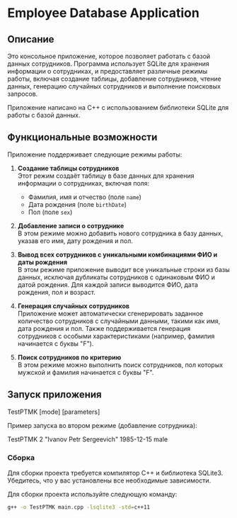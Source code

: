 # Employee Database Application

## Описание

Это консольное приложение, которое позволяет работать с базой данных сотрудников. Программа использует SQLite для хранения информации о сотрудниках, и предоставляет различные режимы работы, включая создание таблицы, добавление сотрудников, чтение данных, генерацию случайных сотрудников и выполнение поисковых запросов.

Приложение написано на C++ с использованием библиотеки SQLite для работы с базой данных.

## Функциональные возможности

Приложение поддерживает следующие режимы работы:

1. **Создание таблицы сотрудников**  
   Этот режим создаёт таблицу в базе данных для хранения информации о сотрудниках, включая поля:
   - Фамилия, имя и отчество (поле `name`)
   - Дата рождения (поле `birthDate`)
   - Пол (поле `sex`)

2. **Добавление записи о сотруднике**  
   В этом режиме можно добавить нового сотрудника в базу данных, указав его имя, дату рождения и пол.

3. **Вывод всех сотрудников с уникальными комбинациями ФИО и даты рождения**  
   В этом режиме приложение выводит все уникальные строки из базы данных, исключая дубликаты сотрудников с одинаковым ФИО и датой рождения. Для каждой записи выводится ФИО, дата рождения, пол и возраст.

4. **Генерация случайных сотрудников**  
   Приложение может автоматически сгенерировать заданное количество сотрудников с случайными данными, такими как имя, дата рождения и пол. Также поддерживается генерация сотрудников с особыми характеристиками (например, фамилия начинается с буквы "F").

5. **Поиск сотрудников по критерию**  
   В этом режиме можно выполнить поиск сотрудников, пол которых мужской и фамилия начинается с буквы "F".

## Запуск приложения

TestPTMK [mode] [parameters]

Пример запуска во втором режиме (добавление сотрудника):

TestPTMK 2 "Ivanov Petr Sergeevich" 1985-12-15 male

### Сборка

Для сборки проекта требуется компилятор C++ и библиотека SQLite3. Убедитесь, что у вас установлены все необходимые зависимости.

Для сборки проекта используйте следующую команду:

```bash
g++ -o TestPTMK main.cpp -lsqlite3 -std=c++11
